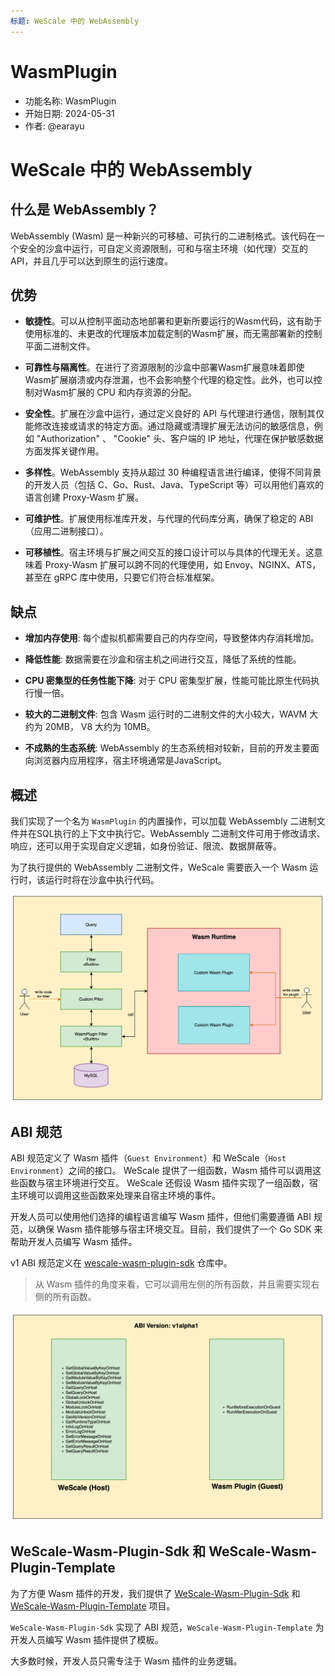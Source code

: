 ```yaml
---
标题: WeScale 中的 WebAssembly
---
```


# WasmPlugin

- 功能名称: WasmPlugin
- 开始日期: 2024-05-31
- 作者: @earayu

# WeScale 中的 WebAssembly

## 什么是 WebAssembly？

WebAssembly (Wasm) 是一种新兴的可移植、可执行的二进制格式。该代码在一个安全的沙盒中运行，可自定义资源限制，可和与宿主环境（如代理）交互的 API，并且几乎可以达到原生的运行速度。

## 优势

* **敏捷性**。可以从控制平面动态地部署和更新所要运行的Wasm代码，这有助于使用标准的、未更改的代理版本加载定制的Wasm扩展，而无需部署新的控制平面二进制文件。

* **可靠性与隔离性**。在进行了资源限制的沙盒中部署Wasm扩展意味着即使Wasm扩展崩溃或内存泄漏，也不会影响整个代理的稳定性。此外，也可以控制对Wasm扩展的 CPU 和内存资源的分配。

* **安全性**。扩展在沙盒中运行，通过定义良好的 API 与代理进行通信，限制其仅能修改连接或请求的特定方面。通过隐藏或清理扩展无法访问的敏感信息，例如 "Authorization" 、 "Cookie" 头、客户端的 IP 地址，代理在保护敏感数据方面发挥关键作用。

* **多样性**。WebAssembly 支持从超过 30 种编程语言进行编译，使得不同背景的开发人员（包括 C、Go、Rust、Java、TypeScript 等）可以用他们喜欢的语言创建 Proxy-Wasm 扩展。

* **可维护性**。扩展使用标准库开发，与代理的代码库分离，确保了稳定的 ABI（应用二进制接口）。

* **可移植性**。宿主环境与扩展之间交互的接口设计可以与具体的代理无关。这意味着 Proxy-Wasm 扩展可以跨不同的代理使用，如 Envoy、NGINX、ATS，甚至在 gRPC 库中使用，只要它们符合标准框架。

## 缺点

* **增加内存使用**: 每个虚拟机都需要自己的内存空间，导致整体内存消耗增加。

* **降低性能**: 数据需要在沙盒和宿主机之间进行交互，降低了系统的性能。

* **CPU 密集型的任务性能下降**: 对于 CPU 密集型扩展，性能可能比原生代码执行慢一倍。

* **较大的二进制文件**: 包含 Wasm 运行时的二进制文件的大小较大，WAVM 大约为 20MB， V8 大约为 10MB。

* **不成熟的生态系统**: WebAssembly 的生态系统相对较新，目前的开发主要面向浏览器内应用程序，宿主环境通常是JavaScript。

## 概述

我们实现了一个名为 `WasmPlugin` 的内置操作，可以加载 WebAssembly 二进制文件并在SQL执行的上下文中执行它。WebAssembly 二进制文件可用于修改请求、响应，还可以用于实现自定义逻辑，如身份验证、限流、数据屏蔽等。

为了执行提供的 WebAssembly 二进制文件，WeScale 需要嵌入一个 Wasm 运行时，该运行时将在沙盒中执行代码。

![wasm1.png](images%2Fwasm1.png)

## ABI 规范

ABI 规范定义了 Wasm 插件（`Guest Environment`）和 WeScale（`Host Environment`）之间的接口。
WeScale 提供了一组函数，Wasm 插件可以调用这些函数与宿主环境进行交互。
WeScale 还假设 Wasm 插件实现了一组函数，宿主环境可以调用这些函数来处理来自宿主环境的事件。

开发人员可以使用他们选择的编程语言编写 Wasm 插件，但他们需要遵循 ABI 规范，以确保 Wasm 插件能够与宿主环境交互。目前，我们提供了一个 Go SDK 来帮助开发人员编写 Wasm 插件。

v1 ABI 规范定义在 [wescale-wasm-plugin-sdk](https://github.com/wesql/wescale-wasm-plugin-sdk/tree/main/pkg) 仓库中。

> 从 Wasm 插件的角度来看，它可以调用左侧的所有函数，并且需要实现右侧的所有函数。

![wasm2.png](images%2Fwasm2.png)

## WeScale-Wasm-Plugin-Sdk 和 WeScale-Wasm-Plugin-Template

为了方便 Wasm 插件的开发，我们提供了 [WeScale-Wasm-Plugin-Sdk](https://github.com/wesql/wescale-wasm-plugin-sdk) 和 [WeScale-Wasm-Plugin-Template](https://github.com/wesql/wescale-wasm-plugin-template/) 项目。

`WeScale-Wasm-Plugin-Sdk` 实现了 ABI 规范，`WeScale-Wasm-Plugin-Template` 为开发人员编写 Wasm 插件提供了模板。

大多数时候，开发人员只需专注于 Wasm 插件的业务逻辑。